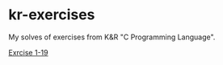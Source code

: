 # kr-exercises
My solves of exercises from K&amp;R "C Programming Language".

[Exrcise 1-19](/src/reverse.c)

